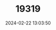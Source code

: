 ---
title: "19319"
category: "Rattus tawitawiensis"
draft: false
date: 2024-02-22 13:03:50
languages:
  English: ["Tawi-tawi Forest Rat", "Tawitawi Island Rat", "Tawitawi Forest Rat"]
---
